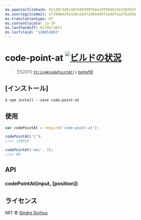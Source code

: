 ```yaml
---
ms.openlocfilehash: 821d0f3d8140f560309f58e197b9ddc5b158355f
ms.sourcegitcommit: e739004291428ce83f14b9d49f1e9dfaa3762dde
ms.translationtype: HT
ms.contentlocale: ja-JP
ms.lasthandoff: 02/05/2022
ms.locfileid: "138052803"
---
```

# <a name="code-point-at-build-statushttpstravis-ciorgsindresorhuscode-point-at"></a>code-point-at [![ビルドの状況](https://travis-ci.org/sindresorhus/code-point-at.svg?branch=master)](https://travis-ci.org/sindresorhus/code-point-at)

> ES2015 [`String#codePointAt()`](https://developer.mozilla.org/en-US/docs/Web/JavaScript/Reference/Global_Objects/String/codePointAt) [ponyfill](https://ponyfill.com)


## <a name="install"></a>[インストール]

```
$ npm install --save code-point-at
```


## <a name="usage"></a>使用

```js
var codePointAt = require('code-point-at');

codePointAt('🐴');
//=> 128052

codePointAt('abc', 2);
//=> 99
```

## <a name="api"></a>API

### <a name="codepointatinput-position"></a>codePointAt(input, [position])


## <a name="license"></a>ライセンス

MIT © [Sindre Sorhus](https://sindresorhus.com)
